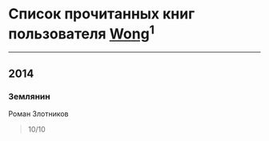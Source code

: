 # Список прочитанных книг пользователя [Wong](https://plus.google.com/u/0/104470776481025677301/)<sup>1</sup>
---

## 2014

### Землянин
Роман Злотников
> 10/10



